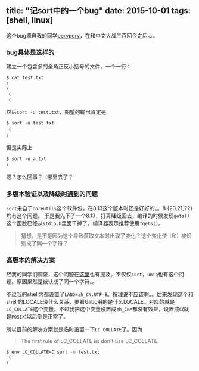 title: "记sort中的一个bug"
date: 2015-10-01
tags: [shell, linux]
---

这个bug源自我的同学[perypery](https://github.com/perypery)，在和中文大战三百回合之后。。。

### bug具体是这样的

建立一个包含多的全角正反小括号的文件，一个一行：
<!--more-->

```sh
$ cat test.txt
）
）
（
（
```

然后`sort -u test.txt`，期望的输出肯定是

```
$ sort -u test.txt
（
）
```

但是实际上

```
$ sort -u a.txt
）
```

嗯？怎么回事？`（`哪里去了？

### 多版本验证以及降级时遇到的问题

`sort`来自于`coreutils`这个软件包，在8.13这个版本时还是好好的。。8.{20,21,22}均有这个问题。
于是我先下了一个8.13，打算降级回去，编译的时候发现`gets()`这个函数已经从`stdio.h`里面干掉了，编译器表示推荐使用`fgets()`。

> 猜想，是不是因为这个导致获取文本时出现了变化？这个变化使`（`和`）`被识别成了同一个字符？

### 高版本的解决方案

经我的同学们调查，这个问题在[这里](http://unix.stackexchange.com/questions/17198/where-has-my-uniq-or-sort-u-line-gone-with-some-unicode-characters)也有提及。不仅仅`sort`，`uniq`也有这个问题。原因果然是被认成了同一个字符。。

不过我的shell内都设置了`LANG=zh_CN.UTF-8`。按理说不应该啊。。后来发现这个和shell的LOCALE没什么关系，要看Glibc用的是什么LOCALE。对应的就是`LC_COLLATE`这个变量。不过我把这个变量设置成`zh_CN*`都没有效果，设置成`C`(就是`POSIX`)以后倒是正常了。

所以目前的解决方案就是临时设置一下`LC_COLLATE`了。因为

> The first rule of LC_COLLATE is: don't use LC_COLLATE.

```sh
$ env LC_COLLATE=C sort -u test.txt
（
）
```
